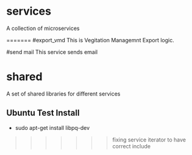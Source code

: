 # services
A collection of microservices

=======
#export_vmd
This is Vegitation Managemnt Export logic.

#send mail
This service sends email

# shared 
A set of shared libraries for different services

## Ubuntu Test Install
* sudo apt-get install libpq-dev

>>>>>>> fixing service iterator to have correct include
